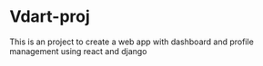 # Vdart-proj
This is an project to create a web app with dashboard and profile management using react and django
